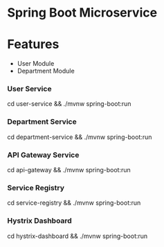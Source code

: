 # Spring Boot Microservice

# Features
  - User Module
  - Department Module

### User Service

cd user-service &&  ./mvnw spring-boot:run

### Department Service

cd department-service &&  ./mvnw spring-boot:run

### API Gateway Service

cd api-gateway &&  ./mvnw spring-boot:run

### Service Registry

cd service-registry && ./mvnw spring-boot:run

### Hystrix Dashboard

cd hystrix-dashboard && ./mvnw spring-boot:run

